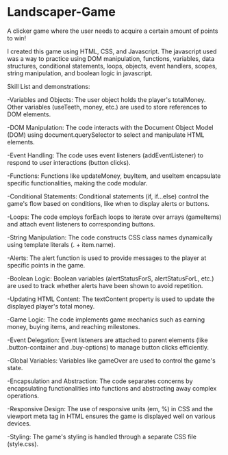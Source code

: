 # Landscaper-Game
A clicker game where the user needs to acquire a certain amount of points to win!

I created this game using HTML, CSS, and Javascript. The javascript used was a way to practice using DOM manipulation, functions, variables, data structures, conditional statements, loops, objects, event handlers, scopes, string manipulation, and boolean logic in javascript.

Skill List and demonstrations: 

-Variables and Objects: The user object holds the player's totalMoney. Other variables (useTeeth, money, etc.) are used to store references to DOM elements.

-DOM Manipulation: The code interacts with the Document Object Model (DOM) using document.querySelector to select and manipulate HTML elements.

-Event Handling: The code uses event listeners (addEventListener) to respond to user interactions (button clicks).

-Functions: Functions like updateMoney, buyItem, and useItem encapsulate specific functionalities, making the code modular.

-Conditional Statements: Conditional statements (if, if...else) control the game's flow based on conditions, like when to display alerts or buttons.

-Loops: The code employs forEach loops to iterate over arrays (gameItems) and attach event listeners to corresponding buttons.

-String Manipulation: The code constructs CSS class names dynamically using template literals (. + item.name).

-Alerts: The alert function is used to provide messages to the player at specific points in the game.

-Boolean Logic: Boolean variables (alertStatusForS, alertStatusForL, etc.) are used to track whether alerts have been shown to avoid repetition.

-Updating HTML Content: The textContent property is used to update the displayed player's total money.

-Game Logic: The code implements game mechanics such as earning money, buying items, and reaching milestones.

-Event Delegation: Event listeners are attached to parent elements (like .button-container and .buy-options) to manage button clicks efficiently.

-Global Variables: Variables like gameOver are used to control the game's state.

-Encapsulation and Abstraction: The code separates concerns by encapsulating functionalities into functions and abstracting away complex operations.

-Responsive Design: The use of responsive units (em, %) in CSS and the viewport meta tag in HTML ensures the game is displayed well on various devices.

-Styling: The game's styling is handled through a separate CSS file (style.css).